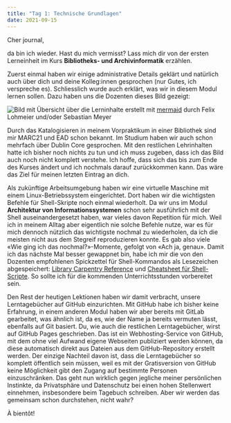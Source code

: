 ```yaml
---
title: "Tag 1: Technische Grundlagen"
date: 2021-09-15
---
```


Cher journal,

da bin ich wieder. Hast du mich vermisst? Lass mich dir von der ersten Lerneinheit im Kurs **Bibliotheks- und Archivinformatik** erzählen.

Zuerst einmal haben wir einige administrative Details geklärt und natürlich auch über dich und deine Kolleg:innen gesprochen (nur Gutes, ich verspreche es). Schliesslich wurde auch erklärt, was wir in diesem Modul lernen sollen. Dazu haben uns die Dozenten dieses Bild gezeigt:

![Bild mit Übersicht über die Lerninhalte](https://pad.gwdg.de/uploads/upload_6f65912f937ad0643db6dd982043e148.png)
erstellt mit [mermaid](https://mermaid-js.github.io/mermaid-live-editor) durch Felix Lohmeier und/oder Sebastian Meyer

Durch das Katalogisieren in meinem Vorpraktikum in einer Bibliothek sind mir MARC21 und EAD schon bekannt. Im Studium haben wir auch schon mehrfach über Dublin Core gesprochen. Mit den restlichen Lehrinhalten hatte ich bisher noch nichts zu tun und ich muss zugeben, dass ich das Bild auch noch nicht komplett verstehe. Ich hoffe, dass sich das bis zum Ende des Kurses ändert und ich nochmals darauf zurückkommen kann. Das wäre das Ziel für meinen letzten Eintrag an dich.

Als zukünftige Arbeitsumgebung haben wir eine virtuelle Maschine mit einem Linux-Betriebssystem eingerichtet. Dort haben wir die wichtigsten Befehle für Shell-Skripte noch einmal wiederholt. Da wir uns im Modul **Architektur von Informationssystemen** schon sehr ausführlich mit der Shell auseinandergesetzt haben, war vieles davon Repetition für mich. Weil ich in meinem Alltag aber eigentlich nie solche Befehle nutze, war es für mich dennoch nützlich das wichtigste nochmal zu wiederholen, da ich die meisten nicht aus dem Stegreif reproduzieren konnte. Es gab also viele «Wie ging ich das nochmal?»-Momente, gefolgt von «Ach ja, genau».
Damit ich das nächste Mal besser gewappnet bin, habe ich mir die von den Dozenten empfohlenen Spickzettel für Shell-Kommandos als Lesezeichen abgespeichert: [Library Carpentry Reference](https://librarycarpentry.org/lc-shell/reference.html) und [Cheatsheet für Shell-Scripte](https://devhints.io/bash). So sollte ich für die kommenden Unterrichtsstunden vorbereitet sein.

Den Rest der heutigen Lektionen haben wir damit verbracht, unsere Lerntagebücher auf GitHub einzurichten. Mit GitHub habe ich bisher keine Erfahrung, in einem anderen Modul haben wir aber bereits mit GitLab gearbeitet, was ähnlich ist, da es, wie der Name ja bereits vermuten lässt, ebenfalls auf Git basiert. Du, wie auch die restlichen Lerntagebücher, wirst auf GitHub Pages geschrieben. Das ist ein Webhosting-Service von GitHub, mit dem ohne viel Aufwand eigene Webseiten publiziert werden können, da diese automatisch direkt aus Dateien aus dem GitHub-Repository erstellt werden. Der einzige Nachteil davon ist, dass die Lerntagebücher so komplett öffentlich sein müssen, weil es mit der Gratisversion von GitHub keine Möglichkeit gibt den Zugang auf bestimmte Personen einzuschränken. Das geht nun wirklich gegen jegliche meiner persönlichen Instinkte, da Privatsphäre und Datenschutz bei einen hohen Stellenwert einnehmen, insbesondere beim Tagebuch schreiben. Aber wir werden das gemeinsam schon durchstehen, nicht wahr?

À bientôt!
